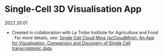 # Single-Cell 3D Visualisation App 
2022.20.01
* Created in collaboration with La Trobe Institute for Agriculture and Food . For more details, see: [Single Cell Cloud Mine (scCloudMine): An App for Visualisation, Comparison and Discovery of Single Cell transcriptomic data](https://loomesoftware.com).
